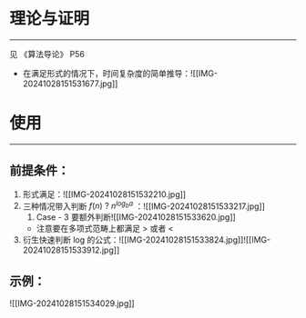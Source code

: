 
# 理论与证明
---
见 《算法导论》 P56

- 在满足形式的情况下，时间复杂度的简单推导：![[IMG-20241028151531677.jpg]]

# 使用
***
## 前提条件：

1. 形式满足：![[IMG-20241028151532210.jpg]]
2. 三种情况带入判断 $f(n)\ ?\ n^{log_ba}$ ：![[IMG-20241028151533217.jpg]]
	1. Case - 3 要额外判断![[IMG-20241028151533620.jpg]]
	- 注意要在多项式范畴上都满足 > 或者 <
4. 衍生快速判断 log 的公式：![[IMG-20241028151533824.jpg]]![[IMG-20241028151533912.jpg]]

## 示例：

![[IMG-20241028151534029.jpg]]